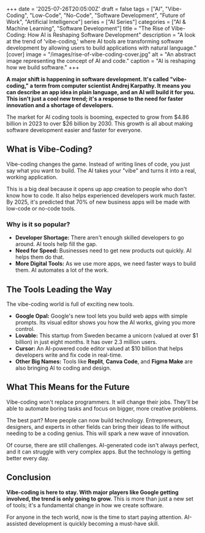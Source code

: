 +++
date = '2025-07-26T20:05:00Z'
draft = false
tags = ["AI", "Vibe-Coding", "Low-Code", "No-Code", "Software Development", "Future of Work", "Artificial Intelligence"]
series = ["AI Series"]
categories = ["AI & Machine Learning", "Software Development"]
title = "The Rise of Vibe-Coding: How AI is Reshaping Software Development"
description = "A look at the trend of 'vibe-coding,' where AI tools are transforming software development by allowing users to build applications with natural language."
[cover]
  image = "/images/rise-of-vibe-coding-cover.jpg"
  alt = "An abstract image representing the concept of AI and code."
  caption = "AI is reshaping how we build software."
+++

**A major shift is happening in software development. It's called "vibe-coding," a term from computer scientist Andrej Karpathy. It means you can describe an app idea in plain language, and an AI will build it for you. This isn't just a cool new trend; it's a response to the need for faster innovation and a shortage of developers.**

The market for AI coding tools is booming, expected to grow from $4.86 billion in 2023 to over $26 billion by 2030. This growth is all about making software development easier and faster for everyone.

## What is Vibe-Coding?

Vibe-coding changes the game. Instead of writing lines of code, you just say what you want to build. The AI takes your "vibe" and turns it into a real, working application.

This is a big deal because it opens up app creation to people who don't know how to code. It also helps experienced developers work much faster. By 2025, it's predicted that 70% of new business apps will be made with low-code or no-code tools.

### Why is it so popular?

*   **Developer Shortage:** There aren't enough skilled developers to go around. AI tools help fill the gap.
*   **Need for Speed:** Businesses need to get new products out quickly. AI helps them do that.
*   **More Digital Tools:** As we use more apps, we need faster ways to build them. AI automates a lot of the work.

## The Tools Leading the Way

The vibe-coding world is full of exciting new tools.

*   **Google Opal:** Google's new tool lets you build web apps with simple prompts. Its visual editor shows you how the AI works, giving you more control.
*   **Lovable:** This startup from Sweden became a unicorn (valued at over $1 billion) in just eight months. It has over 2.3 million users.
*   **Cursor:** An AI-powered code editor valued at $10 billion that helps developers write and fix code in real-time.
*   **Other Big Names:** Tools like **Replit**, **Canva Code**, and **Figma Make** are also bringing AI to coding and design.

## What This Means for the Future

Vibe-coding won't replace programmers. It will change their jobs. They'll be able to automate boring tasks and focus on bigger, more creative problems.

The best part? More people can now build technology. Entrepreneurs, designers, and experts in other fields can bring their ideas to life without needing to be a coding genius. This will spark a new wave of innovation.

Of course, there are still challenges. AI-generated code isn't always perfect, and it can struggle with very complex apps. But the technology is getting better every day.

## Conclusion

**Vibe-coding is here to stay. With major players like Google getting involved, the trend is only going to grow.** This is more than just a new set of tools; it's a fundamental change in how we create software.

For anyone in the tech world, now is the time to start paying attention. AI-assisted development is quickly becoming a must-have skill.